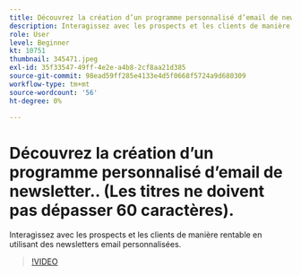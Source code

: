 ```yaml
---
title: Découvrez la création d’un programme personnalisé d’email de newsletter.. (Les titres ne doivent pas dépasser 60 caractères).
description: Interagissez avec les prospects et les clients de manière rentable en utilisant des newsletters email personnalisées.
role: User
level: Beginner
kt: 10751
thumbnail: 345471.jpeg
exl-id: 35f33547-49ff-4e2e-a4b8-2cf8aa21d385
source-git-commit: 98ead59ff285e4133e4d5f0668f5724a9d680309
workflow-type: tm+mt
source-wordcount: '56'
ht-degree: 0%

---
```


# Découvrez la création d’un programme personnalisé d’email de newsletter.. (Les titres ne doivent pas dépasser 60 caractères).

Interagissez avec les prospects et les clients de manière rentable en utilisant des newsletters email personnalisées.

>[!VIDEO](https://video.tv.adobe.com/v/345471/?quality=12&learn=on)
